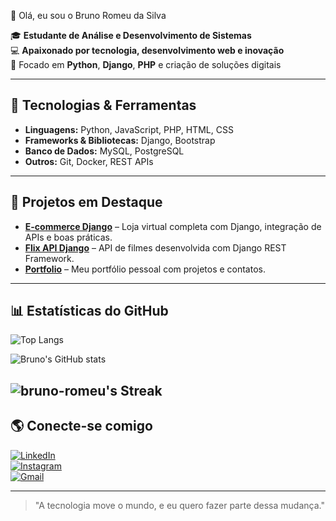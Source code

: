 👋 Olá, eu sou o Bruno Romeu da Silva

🎓 **Estudante de Análise e Desenvolvimento de Sistemas**  
💻 **Apaixonado por tecnologia, desenvolvimento web e inovação**  
🚀 Focado em **Python**, **Django**, **PHP** e criação de soluções digitais  

---

## 🔧 Tecnologias & Ferramentas
- **Linguagens:** Python, JavaScript, PHP, HTML, CSS  
- **Frameworks & Bibliotecas:** Django, Bootstrap  
- **Banco de Dados:** MySQL, PostgreSQL  
- **Outros:** Git, Docker, REST APIs

---

## 📌 Projetos em Destaque
- [**E-commerce Django**](https://github.com/bruno-romeu/ecommerce-Django) – Loja virtual completa com Django, integração de APIs e boas práticas.  
- [**Flix API Django**](https://github.com/bruno-romeu/flix-API-Django) – API de filmes desenvolvida com Django REST Framework.  
- [**Portfolio**](https://github.com/bruno-romeu/portfolio) – Meu portfólio pessoal com projetos e contatos.  

---

## 📊 Estatísticas do GitHub
![Top Langs](https://github-readme-stats.vercel.app/api/top-langs/?username=bruno-romeu&layout=compact&theme=dark)

![Bruno's GitHub stats](https://github-readme-stats.vercel.app/api?username=bruno-romeu&show_icons=true&theme=dark)  

![bruno-romeu's Streak](https://github-readme-streak-stats.herokuapp.com/?user=bruno-romeu&theme=dark&hide_border=false)
---

## 🌎 Conecte-se comigo
[![LinkedIn](https://img.shields.io/badge/LinkedIn-0077B5?style=for-the-badge&logo=linkedin&logoColor=white)](https://www.linkedin.com/in/bruno-romeu-silva)  
[![Instagram](https://img.shields.io/badge/Instagram-E4405F?style=for-the-badge&logo=instagram&logoColor=white)](https://www.instagram.com/_______bruno/)  
[![Gmail](https://img.shields.io/badge/Gmail-D14836?style=for-the-badge&logo=gmail&logoColor=white)](mailto:bruno.rsilva2004@gmail.com)

---

> "A tecnologia move o mundo, e eu quero fazer parte dessa mudança."  

